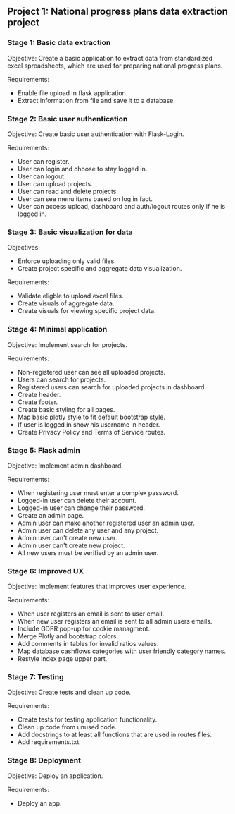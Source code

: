 ## Project 1: National progress plans data extraction project 

### Stage 1: Basic data extraction
Objective: Create a basic application to extract data from standardized excel spreadsheets, which are used for preparing national progress plans.

Requirements:
- Enable file upload in flask application. 
- Extract information from file and save it to a database.

### Stage 2: Basic user authentication
Objective: Create basic user authentication with Flask-Login.

Requirements:
- User can register.
- User can login and choose to stay logged in.
- User can logout.
- User can upload projects.
- User can read and delete projects.
- User can see menu items based on log in fact.
- User can access upload, dashboard and auth/logout routes only if he is logged in.

### Stage 3: Basic visualization for data
Objectives: 
- Enforce uploading only valid files.
- Create project specific and aggregate data visualization.

Requirements:
- Validate eligble to upload excel files.
- Create visuals of aggregate data.
- Create visuals for viewing specific project data.

### Stage 4: Minimal application
Objective: Implement search for projects.

Requirements:
- Non-registered user can see all uploaded projects.
- Users can search for projects.
- Registered users can search for uploaded projects in dashboard.
- Create header.
- Create footer.
- Create basic styling for all pages.
- Map basic plotly style to fit default bootstrap style.
- If user is logged in show his username in header.
- Create Privacy Policy and Terms of Service routes.

### Stage 5: Flask admin
Objective: Implement admin dashboard.

Requirements:
- When registering user must enter a complex password.
- Logged-in user can delete their account.
- Logged-in user can change their password.
- Create an admin page.
- Admin user can make another registered user an admin user.
- Admin user can delete any user and any project.
- Admin user can't create new user.
- Admin user can't create new project.
- All new users must be verified by an admin user.

### Stage 6: Improved UX
Objective: Implement features that improves user experience.

Requirements:
- When user registers an email is sent to user email.
- When new user registers an email is sent to all admin users emails.
- Include GDPR pop-up for cookie managment.
- Merge Plotly and bootstrap colors.
- Add comments in tables for invalid ratios values.
- Map database cashflows categories with user friendly category names.
- Restyle index page upper part.

### Stage 7: Testing
Objective: Create tests and clean up code.

Requirements:
- Create tests for testing application functionality.
- Clean up code from unused code.
- Add docstrings to at least all functions that are used in routes files.
- Add requirements.txt

### Stage 8: Deployment
Objective: Deploy an application.

Requirements:
- Deploy an app.